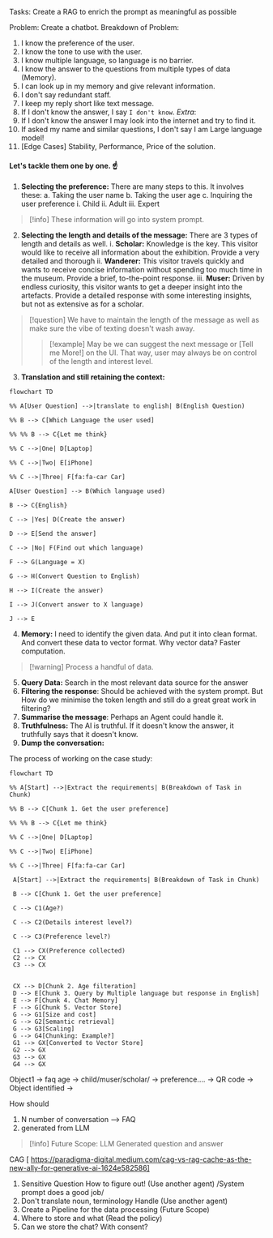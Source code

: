 Tasks: Create a RAG to enrich the prompt as meaningful as possible

Problem: Create a chatbot.
Breakdown of Problem:
1. I know the preference of the user.
2. I know the tone to use with the user.
3. I know multiple language, so language is no barrier.
4. I know the answer to the questions from multiple types of data (Memory).
5. I can look up in my memory and give relevant information.
6. I don't say redundant staff.
7. I keep my reply short like text message.
8. If I don't know the answer, I say `I don't know`.
*Extra*:
9. If I don't know the answer I may look into the internet and try to find it.
10. If asked my name and similar questions, I don't say I am Large language model!
11. [Edge Cases] Stability, Performance, Price of the solution.

#### Let's tackle them one by one. ☝️ 
1. **Selecting the preference:** There are many steps to this. It involves these:
		a. Taking the user name
		b. Taking the user age
		c. Inquiring the user preference
			i. Child
			ii. Adult
			iii. Expert
> [!info] These information will go into system prompt.

2. **Selecting the length and details of the message:** There are 3 types of length and details as well.
		i. **Scholar:** Knowledge is the key. This visitor would like to receive all information about the exhibition. Provide a very detailed and thorough
		ii. **Wanderer:** This visitor travels quickly and wants to receive concise information without spending too much time in the museum. Provide a brief, to-the-point response.
		iii. **Muser:** Driven by endless curiosity, this visitor wants to get a deeper insight into the artefacts. Provide a detailed response with some interesting insights, but not as extensive as for a scholar. 

> [!question] We have to maintain the length of the message as well as make sure the vibe of texting doesn't wash away.
> > [!example] May be we can suggest the next message or [Tell me More!] on the UI. That way, user may always be on control of the length and interest level.

3. **Translation and still retaining the context:**
```mermaid  
flowchart TD

%% A[User Question] -->|translate to english| B(English Question)

%% B --> C[Which Language the user used]

%% %% B --> C{Let me think}

%% C -->|One| D[Laptop]

%% C -->|Two| E[iPhone]

%% C -->|Three| F[fa:fa-car Car]

A[User Question] --> B(Which language used)

B --> C{English}

C --> |Yes| D(Create the answer)

D --> E[Send the answer]

C --> |No| F(Find out which language)

F --> G(Language = X)

G --> H(Convert Question to English)

H --> I(Create the answer)

I --> J(Convert answer to X language)

J --> E
```

4. **Memory:** I need to identify the given data. And put it into clean format. And convert these data to vector format. Why vector data? Faster computation.
> [!warning] Process a handful of data.

5. **Query Data:** Search in the most relevant data source for the answer
6. **Filtering the response**: Should be achieved with the system prompt. But How do we minimise the token length and still do a great great work in filtering?
7. **Summarise the message**: Perhaps an Agent could handle it.
8. **Truthfulness:** The AI is truthful. If it doesn't know the answer, it truthfully says that it doesn't know.
9. **Dump the conversation:**

The process of working on the case study:

```mermaid  
flowchart TD

%% A[Start] -->|Extract the requirements| B(Breakdown of Task in Chunk)

%% B --> C[Chunk 1. Get the user preference]

%% %% B --> C{Let me think}

%% C -->|One| D[Laptop]

%% C -->|Two| E[iPhone]

%% C -->|Three| F[fa:fa-car Car]

 A[Start] -->|Extract the requirements| B(Breakdown of Task in Chunk)

 B --> C[Chunk 1. Get the user preference]

 C --> C1(Age?)

 C --> C2(Details interest level?)
 
 C --> C3(Preference level?)

 C1 --> CX(Preference collected)
 C2 --> CX
 C3 --> CX


 CX --> D[Chunk 2. Age filteration]
 D --> E[Chunk 3. Query by Multiple language but response in English]
 E --> F[Chunk 4. Chat Memory]
 F --> G[Chunk 5. Vector Store]
 G --> G1[Size and cost]
 G --> G2[Semantic retrieval]
 G --> G3[Scaling]
 G --> G4[Chunking: Example?]
 G1 --> GX[Converted to Vector Store]
 G2 --> GX
 G3 --> GX
 G4 --> GX
 ```
 
 

 Object1 -> faq 
 age -> child/muser/scholar/ -> preference.... -> QR code -> Object identified -> 

How should 
1. N number of conversation --> FAQ 
2. generated from LLM
> [!info] Future Scope: LLM Generated question and answer

CAG [ https://paradigma-digital.medium.com/cag-vs-rag-cache-as-the-new-ally-for-generative-ai-1624e582586]

1. Sensitive Question How to figure out! (Use another agent) /System prompt does a good job/
2. Don't translate noun, terminology Handle (Use another agent) 
3. Create a Pipeline for the data processing (Future Scope)
4. Where to store and what (Read the policy)
5. Can we store the chat? With consent?
